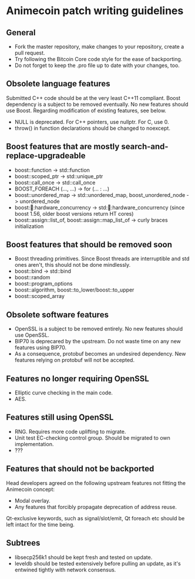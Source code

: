 Animecoin patch writing guidelines
====================

General
---------------------
- Fork the master repository, make changes to your repository, create a pull request.
- Try following the Bitcoin Core code style for the ease of backporting.
- Do not forget to keep the .pro file up to date with your changes, too.

Obsolete language features
---------------------
Submitted C++ code should be at the very least C++11 compliant.
Boost dependency is a subject to be removed eventually. No new features should use Boost. Regarding modification of existing features, see below.

- NULL is deprecated. For C++ pointers, use nullptr. For C, use 0.
- throw() in function declarations should be changed to noexcept.

Boost features that are mostly search-and-replace-upgradeable
---------------------
- boost::function -> std::function
- boost::scoped_ptr -> std::unique_ptr
- boost::call_once -> std::call_once
- BOOST_FOREACH (..., ...) -> for (... : ...)
- boost::unordered_map -> std::unordered_map, boost_unordered_node -> unordered_node
- boost::thread::hardware_concurrency -> std::thread::hardware_concurrency (since boost 1.56, older boost versions return HT cores)
- boost::assign::list_of, boost::assign::map_list_of -> curly braces initialization

Boost features that should be removed soon
---------------------
- Boost threading primitives. Since Boost threads are interruptible and std ones aren't, this should not be done mindlessly.
- boost::bind -> std::bind
- boost::random
- boost::program_options
- boost::algorithm, boost::to_lower/boost::to_upper
- boost::scoped_array

Obsolete software features
---------------------
- OpenSSL is a subject to be removed entirely. No new features should use OpenSSL.
- BIP70 is deprecared by the upstream. Do not waste time on any new features using BIP70.
- As a consequence, protobuf becomes an undesired dependency. New features relying on protobuf will not be accepted.

Features no longer requiring OpenSSL
---------------------
- Elliptic curve checking in the main code.
- AES.

Features still using OpenSSL
---------------------
- RNG. Requires more code uplifting to migrate.
- Unit test EC-checking control group. Should be migrated to own implementation.
- ???

Features that should not be backported
---------------------
Head developers agreed on the following upstream features not fitting the Animecoin concept:
- Modal overlay.
- Any features that forcibly propagate deprecation of address reuse.

Qt-exclusive keywords, such as signal/slot/emit, Qt foreach etc should be left intact for the time being.

Subtrees
---------------------
- libsecp256k1 should be kept fresh and tested on update.
- leveldb should be tested extensively before pulling an update, as it's entwined tightly with network consensus.
